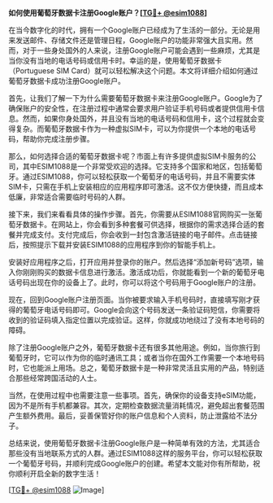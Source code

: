 **如何使用葡萄牙数据卡注册Google账户？[[TG💪+ @esim1088](https://t.me/s/esim1088)]**

在当今数字化的时代，拥有一个Google账户已经成为了生活的一部分。无论是用来发送邮件、存储文件还是管理日程，Google账户的功能非常强大且实用。然而，对于一些身处国外的人来说，注册Google账户可能会遇到一些麻烦，尤其是当你没有当地的电话号码或信用卡时。幸运的是，使用葡萄牙数据卡（Portuguese SIM Card）就可以轻松解决这个问题。本文将详细介绍如何通过葡萄牙数据卡成功注册Google账户。

首先，让我们了解一下为什么需要葡萄牙数据卡来注册Google账户。Google为了确保账户的安全性，在注册过程中通常会要求用户验证手机号码或者提供信用卡信息。然而，如果你身处国外，并且没有当地的电话号码和信用卡，这个过程就会变得复杂。而葡萄牙数据卡作为一种虚拟SIM卡，可以为你提供一个本地的电话号码，帮助你完成注册步骤。

那么，如何选择合适的葡萄牙数据卡呢？市面上有许多提供虚拟SIM卡服务的公司，其中ESIM1088是一个非常受欢迎的选择。它支持多个国家和地区，包括葡萄牙。通过ESIM1088，你可以轻松获取一个葡萄牙的电话号码，并且不需要实体SIM卡，只需在手机上安装相应的应用程序即可激活。这不仅方便快捷，而且成本低廉，非常适合需要临时号码的人群。

接下来，我们来看看具体的操作步骤。首先，你需要从ESIM1088官网购买一张葡萄牙数据卡。在网站上，你会看到多种套餐可供选择，根据你的需求选择合适的套餐并完成支付。支付完成后，你会收到一封包含激活链接的电子邮件。点击链接后，按照提示下载并安装ESIM1088的应用程序到你的智能手机上。

安装好应用程序之后，打开应用并登录你的账户。然后选择“添加新号码”选项，输入你刚刚购买的数据卡信息进行激活。激活成功后，你就能看到一个新的葡萄牙电话号码出现在你的设备上了。此时，你可以将这个号码用于Google账户的注册。

现在，回到Google账户注册页面。当你被要求输入手机号码时，直接填写刚才获得的葡萄牙电话号码即可。Google会向这个号码发送一条验证码短信，你需要将收到的验证码填入指定位置以完成验证。这样，你就成功地绕过了没有本地号码的障碍。

除了注册Google账户之外，葡萄牙数据卡还有很多其他用途。例如，当你旅行到葡萄牙时，它可以作为你的临时通讯工具；或者当你在国外工作需要一个本地号码时，它也能派上用场。总之，葡萄牙数据卡是一种非常灵活且实用的产品，特别适合那些经常跨国活动的人士。

当然，在使用过程中也需要注意一些事项。首先，确保你的设备支持eSIM功能，因为不是所有手机都兼容。其次，定期检查数据流量消耗情况，避免超出套餐范围产生额外费用。最后，妥善保管好你的账户信息和个人资料，防止泄露给不法分子。

总结来说，使用葡萄牙数据卡注册Google账户是一种简单有效的方法，尤其适合那些没有当地联系方式的人群。通过ESIM1088这样的服务平台，你可以轻松获取一个葡萄牙号码，并顺利完成Google账户的创建。希望本文能对你有所帮助，祝你顺利开启全新的数字生活！

[[TG💪+ @esim1088](https://t.me/s/esim1088) ![Image](https://i.postimg.cc/4NQfJmqS/Snipaste-2025-05-13-00-14-12.png)]